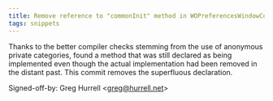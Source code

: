 ```yaml
---
title: Remove reference to "commonInit" method in WOPreferencesWindowController (WOCommon, 5b43413)
tags: snippets
---
```


Thanks to the better compiler checks stemming from the use of anonymous private categories, found a method that was still declared as being implemented even though the actual implementation had been removed in the distant past. This commit removes the superfluous declaration.

Signed-off-by: Greg Hurrell &lt;greg@hurrell.net&gt;
